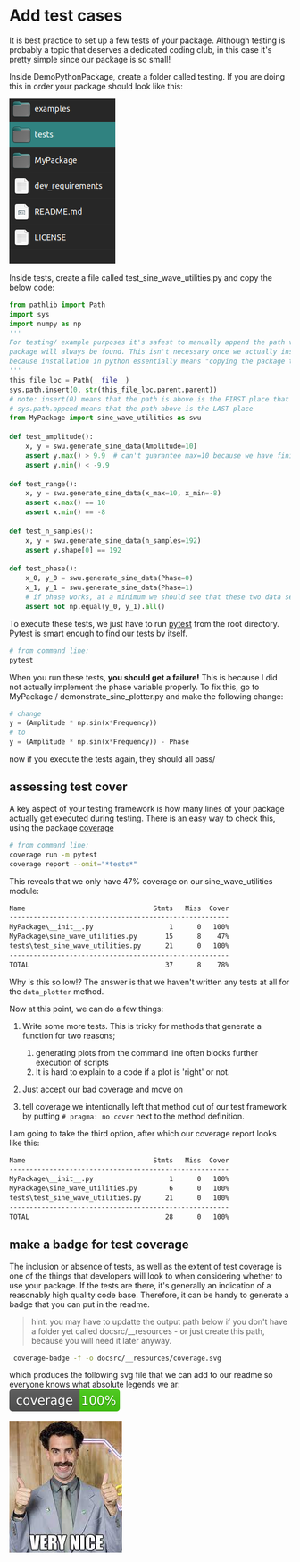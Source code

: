 # Add test cases

It is best practice to set up a few tests of your package. Although testing is probably a topic that deserves a dedicated coding club, in this case it's pretty simple since our package is so small!

Inside DemoPythonPackage, create a folder called testing. If you are doing this in order your package should look like this:

![](__resources/progress_tests.png)

Inside tests, create a file called test_sine_wave_utilities.py and copy the below code:

```python
from pathlib import Path
import sys
import numpy as np
'''
For testing/ example purposes it's safest to manually append the path variable to ensure our 
package will always be found. This isn't necessary once we actually install the package 
because installation in python essentially means "copying the package to a place where it can be found"
'''
this_file_loc = Path(__file__)
sys.path.insert(0, str(this_file_loc.parent.parent))
# note: insert(0) means that the path is above is the FIRST place that python will look for imports
# sys.path.append means that the path above is the LAST place
from MyPackage import sine_wave_utilities as swu

def test_amplitude():
    x, y = swu.generate_sine_data(Amplitude=10)
    assert y.max() > 9.9  # can't guarantee max=10 because we have finite samples
    assert y.min() < -9.9

def test_range():
    x, y = swu.generate_sine_data(x_max=10, x_min=-8)
    assert x.max() == 10
    assert x.min() == -8

def test_n_samples():
    x, y = swu.generate_sine_data(n_samples=192)
    assert y.shape[0] == 192

def test_phase():
    x_0, y_0 = swu.generate_sine_data(Phase=0)
    x_1, y_1 = swu.generate_sine_data(Phase=1)
    # if phase works, at a minimum we should see that these two data sets are different...
    assert not np.equal(y_0, y_1).all()
```

To execute these tests, we just have to run [pytest](https://docs.pytest.org/en/7.1.x/) from the root directory. Pytest is smart enough to find our tests by itself.

```bash
# from command line:
pytest
```

When you run these tests, **you should get a failure!** This is because I did not actually implement the phase variable properly. To fix this, go to MyPackage / demonstrate_sine_plotter.py and make the following change:

```python
# change
y = (Amplitude * np.sin(x*Frequency))
# to
y = (Amplitude * np.sin(x*Frequency)) - Phase
```

now if you execute the tests again, they should all pass/

## assessing test cover

A key aspect of your testing framework is how many lines of your package actually get executed during testing. There is an easy way to check this, using the package [coverage](https://coverage.readthedocs.io/en/6.3.3/)

```bash
# from command line:
coverage run -m pytest
coverage report --omit="*tests*"

```

This reveals that we only have 47% coverage on our sine_wave_utilities module:

```bash
Name                                Stmts   Miss  Cover
-------------------------------------------------------
MyPackage\__init__.py                   1      0   100%
MyPackage\sine_wave_utilities.py       15      8    47%
tests\test_sine_wave_utilities.py      21      0   100%
-------------------------------------------------------
TOTAL                                  37      8    78%

```

Why is this so low!? The answer is that we haven't written any tests at all for the ```data_plotter``` method.

Now at this point, we can do a few things:

1. Write some more tests. This is tricky for methods that generate a function for two reasons; 
   1. generating plots from the command line often blocks further execution of scripts
   2. It is hard to explain to a code if a plot is 'right' or not.

2. Just accept our bad coverage and move on
3. tell coverage we intentionally left that method out of our test framework by putting ```# pragma: no cover``` next to the method definition. 

I am going to take the third option, after which our coverage report looks like this:

```bash
Name                                Stmts   Miss  Cover
-------------------------------------------------------
MyPackage\__init__.py                   1      0   100%
MyPackage\sine_wave_utilities.py        6      0   100%
tests\test_sine_wave_utilities.py      21      0   100%
-------------------------------------------------------
TOTAL                                  28      0   100%

```

## make a badge for test coverage

The inclusion or absence of tests, as well as the extent of test coverage is one of the things that developers will look to when considering whether to use your package. If the tests are there, it's generally an indication of a reasonably high quality code base. Therefore, it can be handy  to generate a badge that you can put in the readme. 

> hint: you may have to updatte the output path below if you don't have a folder yet called docsrc/__resources - or just create this path, because you will need it later anyway.

```bash
 coverage-badge -f -o docsrc/__resources/coverage.svg
```
which produces the following svg file that we can add to our readme so everyone knows what absolute legends we ar:
![](__resources/coverage.svg)

![](__resources/nice.png)
